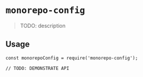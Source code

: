 # `monorepo-config`

> TODO: description

## Usage

```
const monorepoConfig = require('monorepo-config');

// TODO: DEMONSTRATE API
```
